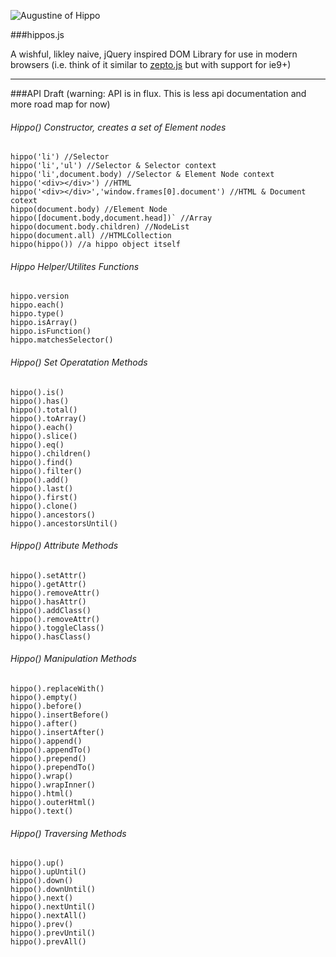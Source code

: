 
![Augustine of Hippo](https://raw.github.com/codylindley/hippojs/master/saint-augustine.jpeg)

###hippos.js


A wishful, likley naive, jQuery inspired DOM Library for use in modern browsers 
(i.e. think of it similar to [zepto.js](http://zeptojs.com/) but with support for ie9+)

---

###API Draft 
(warning: API is in flux. This is less api documentation and more road map for now)


###### Hippo() Constructor, creates a set of Element nodes

```
hippo('li') //Selector  
hippo('li','ul') //Selector & Selector context  
hippo('li',document.body) //Selector & Element Node context   
hippo('<div></div>') //HTML  
hippo('<div></div>','window.frames[0].document') //HTML & Document cotext  
hippo(document.body) //Element Node  
hippo([document.body,document.head])` //Array  
hippo(document.body.children) //NodeList  
hippo(document.all) //HTMLCollection  
hippo(hippo()) //a hippo object itself 
```
###### Hippo Helper/Utilites Functions
```
hippo.version  
hippo.each()  
hippo.type()  
hippo.isArray()  
hippo.isFunction()  
hippo.matchesSelector()
```
###### Hippo() Set Operatation Methods
```
hippo().is()  
hippo().has()  
hippo().total()  
hippo().toArray()  
hippo().each()  
hippo().slice()  
hippo().eq()  
hippo().children()  
hippo().find()  
hippo().filter()  
hippo().add()  
hippo().last()  
hippo().first()  
hippo().clone()  
hippo().ancestors()  
hippo().ancestorsUntil()  
```
###### Hippo() Attribute Methods
```
hippo().setAttr()  
hippo().getAttr()  
hippo().removeAttr()  
hippo().hasAttr()  
hippo().addClass()  
hippo().removeAttr()  
hippo().toggleClass()  
hippo().hasClass()  
```
###### Hippo() Manipulation Methods
```
hippo().replaceWith()  
hippo().empty()  
hippo().before()  
hippo().insertBefore()  
hippo().after()  
hippo().insertAfter()  
hippo().append()  
hippo().appendTo()  
hippo().prepend()  
hippo().prependTo()  
hippo().wrap()  
hippo().wrapInner()  
hippo().html()  
hippo().outerHtml()  
hippo().text()  
```
###### Hippo() Traversing Methods
```
hippo().up()  
hippo().upUntil()  
hippo().down()  
hippo().downUntil()  
hippo().next()  
hippo().nextUntil()  
hippo().nextAll()  
hippo().prev()  
hippo().prevUntil()  
hippo().prevAll()  
```

